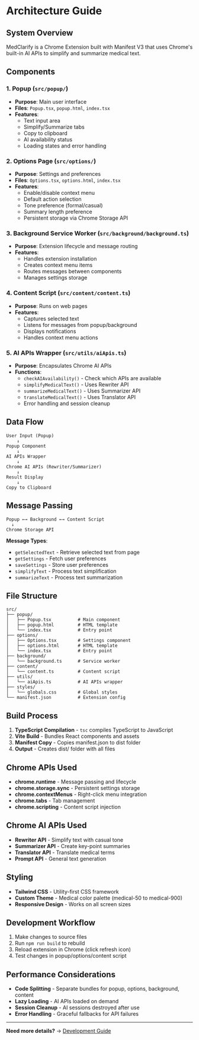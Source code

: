 # Architecture Guide

## System Overview

MedClarify is a Chrome Extension built with Manifest V3 that uses Chrome's built-in AI APIs to simplify and summarize medical text.

## Components

### 1. Popup (`src/popup/`)
- **Purpose**: Main user interface
- **Files**: `Popup.tsx`, `popup.html`, `index.tsx`
- **Features**:
  - Text input area
  - Simplify/Summarize tabs
  - Copy to clipboard
  - AI availability status
  - Loading states and error handling

### 2. Options Page (`src/options/`)
- **Purpose**: Settings and preferences
- **Files**: `Options.tsx`, `options.html`, `index.tsx`
- **Features**:
  - Enable/disable context menu
  - Default action selection
  - Tone preference (formal/casual)
  - Summary length preference
  - Persistent storage via Chrome Storage API

### 3. Background Service Worker (`src/background/background.ts`)
- **Purpose**: Extension lifecycle and message routing
- **Features**:
  - Handles extension installation
  - Creates context menu items
  - Routes messages between components
  - Manages settings storage

### 4. Content Script (`src/content/content.ts`)
- **Purpose**: Runs on web pages
- **Features**:
  - Captures selected text
  - Listens for messages from popup/background
  - Displays notifications
  - Handles context menu actions

### 5. AI APIs Wrapper (`src/utils/aiApis.ts`)
- **Purpose**: Encapsulates Chrome AI APIs
- **Functions**:
  - `checkAIAvailability()` - Check which APIs are available
  - `simplifyMedicalText()` - Uses Rewriter API
  - `summarizeMedicalText()` - Uses Summarizer API
  - `translateMedicalText()` - Uses Translator API
  - Error handling and session cleanup

## Data Flow

```
User Input (Popup)
    ↓
Popup Component
    ↓
AI APIs Wrapper
    ↓
Chrome AI APIs (Rewriter/Summarizer)
    ↓
Result Display
    ↓
Copy to Clipboard
```

## Message Passing

```
Popup ←→ Background ←→ Content Script
  ↓
Chrome Storage API
```

**Message Types**:
- `getSelectedText` - Retrieve selected text from page
- `getSettings` - Fetch user preferences
- `saveSettings` - Store user preferences
- `simplifyText` - Process text simplification
- `summarizeText` - Process text summarization

## File Structure

```
src/
├── popup/
│   ├── Popup.tsx          # Main component
│   ├── popup.html         # HTML template
│   └── index.tsx          # Entry point
├── options/
│   ├── Options.tsx        # Settings component
│   ├── options.html       # HTML template
│   └── index.tsx          # Entry point
├── background/
│   └── background.ts      # Service worker
├── content/
│   └── content.ts         # Content script
├── utils/
│   └── aiApis.ts          # AI APIs wrapper
├── styles/
│   └── globals.css        # Global styles
└── manifest.json          # Extension config
```

## Build Process

1. **TypeScript Compilation** - `tsc` compiles TypeScript to JavaScript
2. **Vite Build** - Bundles React components and assets
3. **Manifest Copy** - Copies manifest.json to dist folder
4. **Output** - Creates dist/ folder with all files

## Chrome APIs Used

- **chrome.runtime** - Message passing and lifecycle
- **chrome.storage.sync** - Persistent settings storage
- **chrome.contextMenus** - Right-click menu integration
- **chrome.tabs** - Tab management
- **chrome.scripting** - Content script injection

## Chrome AI APIs Used

- **Rewriter API** - Simplify text with casual tone
- **Summarizer API** - Create key-point summaries
- **Translator API** - Translate medical terms
- **Prompt API** - General text generation

## Styling

- **Tailwind CSS** - Utility-first CSS framework
- **Custom Theme** - Medical color palette (medical-50 to medical-900)
- **Responsive Design** - Works on all screen sizes

## Development Workflow

1. Make changes to source files
2. Run `npm run build` to rebuild
3. Reload extension in Chrome (click refresh icon)
4. Test changes in popup/options/content script

## Performance Considerations

- **Code Splitting** - Separate bundles for popup, options, background, content
- **Lazy Loading** - AI APIs loaded on demand
- **Session Cleanup** - AI sessions destroyed after use
- **Error Handling** - Graceful fallbacks for API failures

---

**Need more details?** → [Development Guide](./DEVELOPMENT.md)

